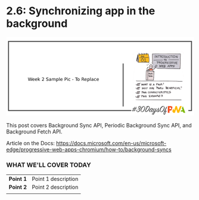 # 2.6: Synchronizing app in the background

![Placeholder Banner Only. Replace when final assets ready.](_media/day-01.png)

This post covers Background Sync API, Periodic Background Sync API, and Background Fetch API.

Article on the Docs: https://docs.microsoft.com/en-us/microsoft-edge/progressive-web-apps-chromium/how-to/background-syncs

### WHAT WE'LL COVER TODAY

| | |
|:--|:--- |
| **Point 1** | Point 1 description|
| **Point 2** | Point 2 description |
| |

<br/>